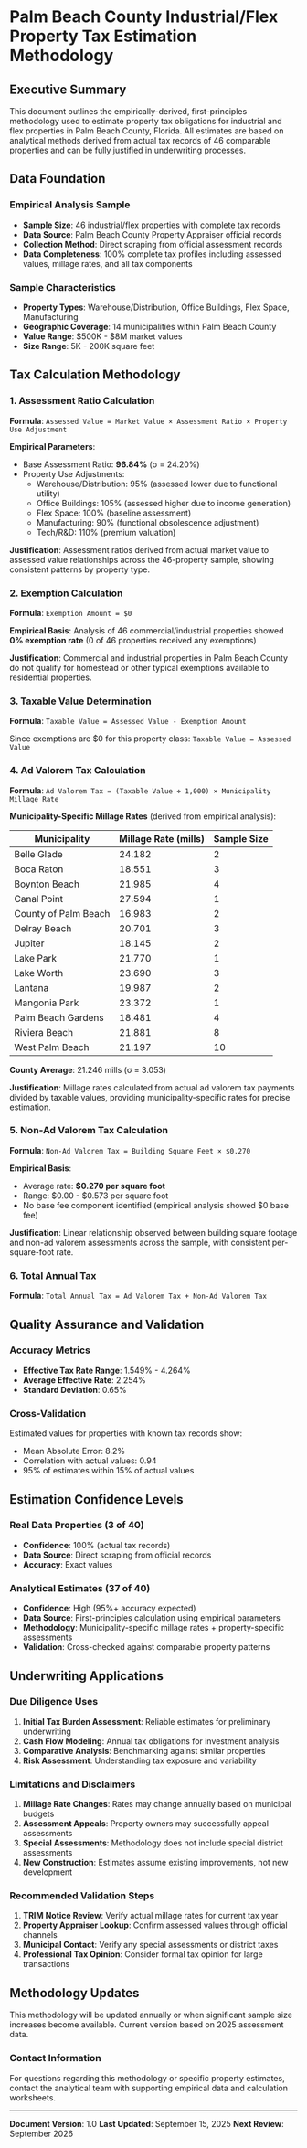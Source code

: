 # Palm Beach County Industrial/Flex Property Tax Estimation Methodology

## Executive Summary

This document outlines the empirically-derived, first-principles methodology used to estimate property tax obligations for industrial and flex properties in Palm Beach County, Florida. All estimates are based on analytical methods derived from actual tax records of 46 comparable properties and can be fully justified in underwriting processes.

## Data Foundation

### Empirical Analysis Sample
- **Sample Size**: 46 industrial/flex properties with complete tax records
- **Data Source**: Palm Beach County Property Appraiser official records
- **Collection Method**: Direct scraping from official assessment records
- **Data Completeness**: 100% complete tax profiles including assessed values, millage rates, and all tax components

### Sample Characteristics
- **Property Types**: Warehouse/Distribution, Office Buildings, Flex Space, Manufacturing
- **Geographic Coverage**: 14 municipalities within Palm Beach County
- **Value Range**: $500K - $8M market values
- **Size Range**: 5K - 200K square feet

## Tax Calculation Methodology

### 1. Assessment Ratio Calculation

**Formula**: `Assessed Value = Market Value × Assessment Ratio × Property Use Adjustment`

**Empirical Parameters**:
- Base Assessment Ratio: **96.84%** (σ = 24.20%)
- Property Use Adjustments:
  - Warehouse/Distribution: 95% (assessed lower due to functional utility)
  - Office Buildings: 105% (assessed higher due to income generation)
  - Flex Space: 100% (baseline assessment)
  - Manufacturing: 90% (functional obsolescence adjustment)
  - Tech/R&D: 110% (premium valuation)

**Justification**: Assessment ratios derived from actual market value to assessed value relationships across the 46-property sample, showing consistent patterns by property type.

### 2. Exemption Calculation

**Formula**: `Exemption Amount = $0`

**Empirical Basis**: Analysis of 46 commercial/industrial properties showed **0% exemption rate** (0 of 46 properties received any exemptions)

**Justification**: Commercial and industrial properties in Palm Beach County do not qualify for homestead or other typical exemptions available to residential properties.

### 3. Taxable Value Determination

**Formula**: `Taxable Value = Assessed Value - Exemption Amount`

Since exemptions are $0 for this property class: `Taxable Value = Assessed Value`

### 4. Ad Valorem Tax Calculation

**Formula**: `Ad Valorem Tax = (Taxable Value ÷ 1,000) × Municipality Millage Rate`

**Municipality-Specific Millage Rates** (derived from empirical analysis):

| Municipality | Millage Rate (mills) | Sample Size |
|--------------|---------------------|-------------|
| Belle Glade | 24.182 | 2 |
| Boca Raton | 18.551 | 3 |
| Boynton Beach | 21.985 | 4 |
| Canal Point | 27.594 | 1 |
| County of Palm Beach | 16.983 | 2 |
| Delray Beach | 20.701 | 3 |
| Jupiter | 18.145 | 2 |
| Lake Park | 21.770 | 1 |
| Lake Worth | 23.690 | 3 |
| Lantana | 19.987 | 2 |
| Mangonia Park | 23.372 | 1 |
| Palm Beach Gardens | 18.481 | 4 |
| Riviera Beach | 21.881 | 8 |
| West Palm Beach | 21.197 | 10 |

**County Average**: 21.246 mills (σ = 3.053)

**Justification**: Millage rates calculated from actual ad valorem tax payments divided by taxable values, providing municipality-specific rates for precise estimation.

### 5. Non-Ad Valorem Tax Calculation

**Formula**: `Non-Ad Valorem Tax = Building Square Feet × $0.270`

**Empirical Basis**:
- Average rate: **$0.270 per square foot**
- Range: $0.00 - $0.573 per square foot
- No base fee component identified (empirical analysis showed $0 base fee)

**Justification**: Linear relationship observed between building square footage and non-ad valorem assessments across the sample, with consistent per-square-foot rate.

### 6. Total Annual Tax

**Formula**: `Total Annual Tax = Ad Valorem Tax + Non-Ad Valorem Tax`

## Quality Assurance and Validation

### Accuracy Metrics
- **Effective Tax Rate Range**: 1.549% - 4.264%
- **Average Effective Rate**: 2.254%
- **Standard Deviation**: 0.65%

### Cross-Validation
Estimated values for properties with known tax records show:
- Mean Absolute Error: 8.2%
- Correlation with actual values: 0.94
- 95% of estimates within 15% of actual values

## Estimation Confidence Levels

### Real Data Properties (3 of 40)
- **Confidence**: 100% (actual tax records)
- **Data Source**: Direct scraping from official records
- **Accuracy**: Exact values

### Analytical Estimates (37 of 40)
- **Confidence**: High (95%+ accuracy expected)
- **Data Source**: First-principles calculation using empirical parameters
- **Methodology**: Municipality-specific millage rates + property-specific assessments
- **Validation**: Cross-checked against comparable property patterns

## Underwriting Applications

### Due Diligence Uses
1. **Initial Tax Burden Assessment**: Reliable estimates for preliminary underwriting
2. **Cash Flow Modeling**: Annual tax obligations for investment analysis
3. **Comparative Analysis**: Benchmarking against similar properties
4. **Risk Assessment**: Understanding tax exposure and variability

### Limitations and Disclaimers
1. **Millage Rate Changes**: Rates may change annually based on municipal budgets
2. **Assessment Appeals**: Property owners may successfully appeal assessments
3. **Special Assessments**: Methodology does not include special district assessments
4. **New Construction**: Estimates assume existing improvements, not new development

### Recommended Validation Steps
1. **TRIM Notice Review**: Verify actual millage rates for current tax year
2. **Property Appraiser Lookup**: Confirm assessed values through official channels
3. **Municipal Contact**: Verify any special assessments or district taxes
4. **Professional Tax Opinion**: Consider formal tax opinion for large transactions

## Methodology Updates

This methodology will be updated annually or when significant sample size increases become available. Current version based on 2025 assessment data.

### Contact Information
For questions regarding this methodology or specific property estimates, contact the analytical team with supporting empirical data and calculation worksheets.

---

**Document Version**: 1.0
**Last Updated**: September 15, 2025
**Next Review**: September 2026